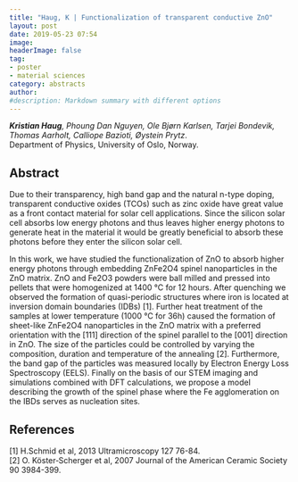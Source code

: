 ```yaml
---
title: "Haug, K | Functionalization of transparent conductive ZnO"
layout: post
date: 2019-05-23 07:54
image:
headerImage: false
tag:
- poster
- material sciences
category: abstracts
author:
#description: Markdown summary with different options
---
```


_**Kristian Haug**, Phoung Dan Nguyen, Ole Bjørn Karlsen, Tarjei Bondevik, Thomas Aarholt, Calliope Bazioti, Øystein Prytz_.<br/>
Department of Physics, University of Oslo, Norway.<br/>

## Abstract

Due to their transparency, high band gap and the natural n-type doping, transparent conductive oxides (TCOs) such as zinc oxide have great value as a front contact material for solar cell applications. Since the silicon solar cell absorbs low energy photons and thus leaves higher energy photons to generate heat in the material it would be greatly beneficial to absorb these photons before they enter the silicon solar cell.<br/>

In this work, we have studied the functionalization of ZnO to absorb higher energy photons through embedding ZnFe2O4 spinel nanoparticles in the ZnO matrix. ZnO and Fe2O3 powders were ball milled and pressed into pellets that were homogenized at 1400 °C for 12 hours. After quenching we observed the formation of quasi-periodic structures where iron is located at inversion domain boundaries (IDBs) [1]. Further heat treatment of the samples at lower temperature (1000 °C for 36h) caused the formation of sheet-like ZnFe2O4 nanoparticles in the ZnO matrix with a preferred orientation with the [111] direction of the spinel parallel to the [001] direction in ZnO. The size of the particles could be controlled by varying the composition, duration and temperature of the annealing [2]. Furthermore, the band gap of the particles was measured locally by Electron Energy Loss Spectroscopy (EELS). Finally on the basis of our STEM imaging and simulations combined with DFT calculations, we propose a model describing the growth of the spinel phase where the Fe agglomeration on the IBDs serves as nucleation sites.<br/>

## References
[1] H.Schmid et al, 2013 Ultramicroscopy 127 76-84.<br/>
[2] O. Köster‐Scherger et al, 2007 Journal of the American Ceramic Society 90 3984-399.<br/>
